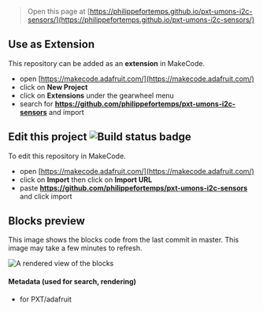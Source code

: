 
> Open this page at [https://philippefortemps.github.io/pxt-umons-i2c-sensors/](https://philippefortemps.github.io/pxt-umons-i2c-sensors/)

## Use as Extension

This repository can be added as an **extension** in MakeCode.

* open [https://makecode.adafruit.com/](https://makecode.adafruit.com/)
* click on **New Project**
* click on **Extensions** under the gearwheel menu
* search for **https://github.com/philippefortemps/pxt-umons-i2c-sensors** and import

## Edit this project ![Build status badge](https://github.com/philippefortemps/pxt-umons-i2c-sensors/workflows/MakeCode/badge.svg)

To edit this repository in MakeCode.

* open [https://makecode.adafruit.com/](https://makecode.adafruit.com/)
* click on **Import** then click on **Import URL**
* paste **https://github.com/philippefortemps/pxt-umons-i2c-sensors** and click import

## Blocks preview

This image shows the blocks code from the last commit in master.
This image may take a few minutes to refresh.

![A rendered view of the blocks](https://github.com/philippefortemps/pxt-umons-i2c-sensors/raw/master/.github/makecode/blocks.png)

#### Metadata (used for search, rendering)

* for PXT/adafruit
<script src="https://makecode.com/gh-pages-embed.js"></script><script>makeCodeRender("{{ site.makecode.home_url }}", "{{ site.github.owner_name }}/{{ site.github.repository_name }}");</script>
